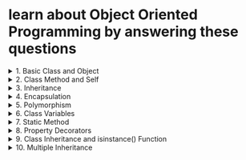 # learn about Object Oriented Programming by answering these questions


<details>
<summary>
1. Basic Class and Object
</summary>
Problem: Create a Car class with attributes like brand and model. Then create an instance of this class.
</details>


<details>
<summary>
2. Class Method and Self
</summary>
Problem: Add a method to the Car class that displays the full name of the car (brand and model).
</details>


<details>
<summary>
3. Inheritance
</summary>
Problem: Create an ElectricCar class that inherits from the Car class and has an additional attribute battery_size.
</details>



<details>
<summary>
4. Encapsulation
</summary>
Problem: Modify the Car class to encapsulate the brand attribute, making it private, and provide a getter method for it.

Encapsulation Defination:
Encapsulation in Python means wrapping data (variables) and methods (functions) into a single unit (class) and controlling access to them.

👉 In simple words:
It’s like putting variables and methods inside a box (class) and deciding which things are public, private, or protected, so outside code cannot directly change important data.
</details>

<details>
<summary>
5. Polymorphism
</summary>
Problem: Demonstrate polymorphism by defining a method fuel_type in both Car and ElectricCar classes, but with different behaviors.
</details>



<details>
<summary>
6. Class Variables
</summary>
Problem: Add a class variable to Car that keeps track of the number of cars created.
</details>




<details>
<summary>
7. Static Method
</summary>
Problem: Add a static method to the Car class that returns a general description of a car.
</details>



<details>
<summary>
8. Property Decorators
</summary>
Problem: Use a property decorator in the Car class to make the model attribute read-only.
</details>



<details>
<summary>
9. Class Inheritance and isinstance() Function
</summary>
Problem: Demonstrate the use of isinstance() to check if my_tesla is an instance of Car and ElectricCar.
</details>



<details>
<summary>
10. Multiple Inheritance
</summary>
Problem: Create two classes Battery and Engine, and let the ElectricCar class inherit from both, demonstrating multiple inheritance.
</details>

